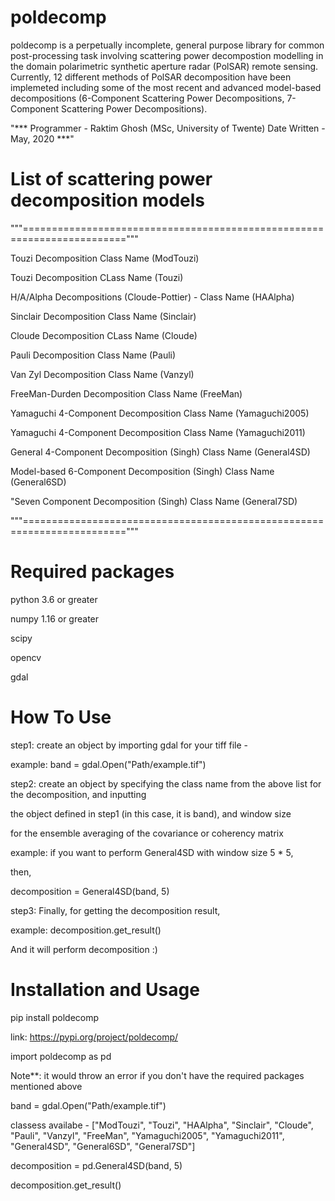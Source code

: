 # poldecomp

poldecomp is a perpetually incomplete, general purpose library for common post-processing task involving scattering power decompostion modelling in the domain polarimetric synthetic aperture radar (PolSAR) remote sensing. Currently, 12 different methods of PolSAR decomposition have been implemeted including some of the most recent and advanced model-based decompositions (6-Component Scattering Power Decompositions, 7-Component Scattering Power Decompositions).

"*** Programmer - Raktim Ghosh (MSc, University of Twente)  Date Written - May, 2020 ***"


# List of scattering power decomposition models

"""========================================================================"""

Touzi Decomposition                                                      Class Name (ModTouzi)          

Touzi Decomposition                                                      CLass Name (Touzi)             

H/A/Alpha Decompositions (Cloude-Pottier) -                              Class Name (HAAlpha)

Sinclair Decomposition                                                   Class Name (Sinclair)

Cloude Decomposition                                                     CLass Name (Cloude)

Pauli Decomposition                                                      Class Name (Pauli)

Van Zyl Decomposition                                                    Class Name (Vanzyl)

FreeMan-Durden Decomposition                                             Class Name (FreeMan)

Yamaguchi 4-Component Decomposition                                      Class Name (Yamaguchi2005)   

Yamaguchi 4-Component Decomposition                                      Class Name (Yamaguchi2011)

General 4-Component Decomposition (Singh)                                Class Name (General4SD)

Model-based 6-Component Decomposition (Singh)                            Class Name (General6SD)     

"Seven Component Decomposition (Singh)                                   Class Name (General7SD)

"""========================================================================"""
# Required packages 

python 3.6 or greater

numpy 1.16 or greater

scipy 

opencv

gdal

# How To Use

step1: create an object by importing gdal for your tiff file - 

example:
band = gdal.Open("Path/example.tif")



step2: create an object by specifying the class name from the above list for the decomposition, and inputting

the object defined in step1 (in this case, it is band), and window size 

for the ensemble averaging of the covariance or coherency matrix

example:
if you want to perform General4SD with window size 5 * 5, 

then,

decomposition = General4SD(band, 5)



step3: Finally, for getting the decomposition result, 

example:
decomposition.get_result()

And it will perform decomposition :)

# Installation and Usage
pip install poldecomp

link: https://pypi.org/project/poldecomp/

import poldecomp as pd

Note**: it would throw an error if you don't have the required packages mentioned above

band = gdal.Open("Path/example.tif")

classess availabe - ["ModTouzi", "Touzi", "HAAlpha", "Sinclair", "Cloude", "Pauli", "Vanzyl", "FreeMan", "Yamaguchi2005", "Yamaguchi2011", "General4SD", "General6SD", "General7SD"]

decomposition = pd.General4SD(band, 5)

decomposition.get_result()
